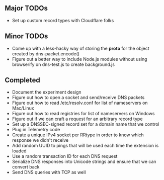 ## Major TODOs ##
* Set up custom record types with Cloudflare folks

## Minor TODOs ##
* Come up with a less-hacky way of storing the __proto__ for the object created
  by dns-packet.encode()
* Figure out a better way to include Node.js modules without using browserify on
dns-test.js to create background.js

## Completed ##
* Document the experiment design
* Figure out how to open a socket and send/receive DNS packets
* Figure out how to read /etc/resolv.conf for list of nameservers on Mac/Linux
* Figure out how to read registries for list of nameservers on Windows
* Figure out if we can craft a request for an arbitrary record type
* Set up a DNSSEC-signed record set for a domain name that we control
* Plug in Telemetry code
* Create a unique IPv4 socket per RRtype in order to know which response we 
didn't receive
* Add random UUID to pings that will be used each time the extension is loaded
* Use a random transaction ID for each DNS request
* Serialize DNS responses into Unicode strings and ensure that we can convert 
back
* Send DNS queries with TCP as well
